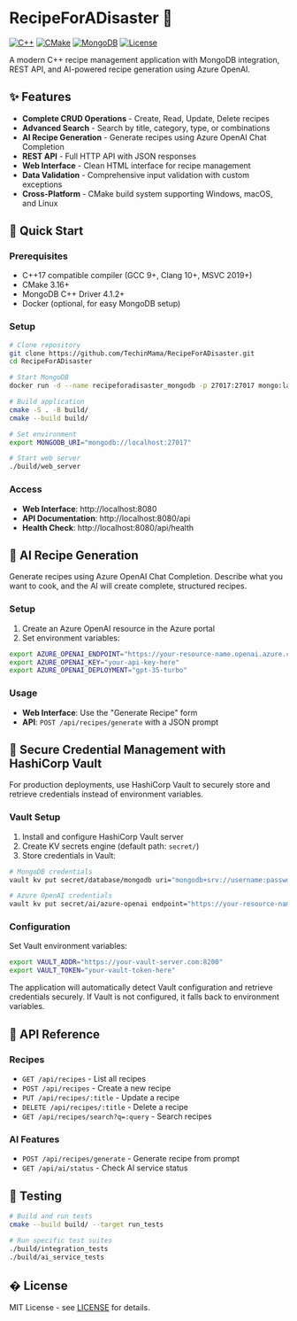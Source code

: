 # RecipeForADisaster 🍳

[![C++](https://img.shields.io/badge/C%2B%2B-17-blue.svg)](https://isocpp.org/)
[![CMake](https://img.shields.io/badge/CMake-3.16+-blue.svg)](https://cmake.org/)
[![MongoDB](https://img.shields.io/badge/MongoDB-4.0+-green.svg)](https://www.mongodb.com/)
[![License](https://img.shields.io/badge/License-MIT-yellow.svg)](LICENSE)

A modern C++ recipe management application with MongoDB integration, REST API, and AI-powered recipe generation using Azure OpenAI.

## ✨ Features

- **Complete CRUD Operations** - Create, Read, Update, Delete recipes
- **Advanced Search** - Search by title, category, type, or combinations
- **AI Recipe Generation** - Generate recipes using Azure OpenAI Chat Completion
- **REST API** - Full HTTP API with JSON responses
- **Web Interface** - Clean HTML interface for recipe management
- **Data Validation** - Comprehensive input validation with custom exceptions
- **Cross-Platform** - CMake build system supporting Windows, macOS, and Linux

## 🚀 Quick Start

### Prerequisites
- C++17 compatible compiler (GCC 9+, Clang 10+, MSVC 2019+)
- CMake 3.16+
- MongoDB C++ Driver 4.1.2+
- Docker (optional, for easy MongoDB setup)

### Setup
```bash
# Clone repository
git clone https://github.com/TechinMama/RecipeForADisaster.git
cd RecipeForADisaster

# Start MongoDB
docker run -d --name recipeforadisaster_mongodb -p 27017:27017 mongo:latest --noauth

# Build application
cmake -S . -B build/
cmake --build build/

# Set environment
export MONGODB_URI="mongodb://localhost:27017"

# Start web server
./build/web_server
```

### Access
- **Web Interface**: http://localhost:8080
- **API Documentation**: http://localhost:8080/api
- **Health Check**: http://localhost:8080/api/health

## 🤖 AI Recipe Generation

Generate recipes using Azure OpenAI Chat Completion. Describe what you want to cook, and the AI will create complete, structured recipes.

### Setup
1. Create an Azure OpenAI resource in the Azure portal
2. Set environment variables:
```bash
export AZURE_OPENAI_ENDPOINT="https://your-resource-name.openai.azure.com/"
export AZURE_OPENAI_KEY="your-api-key-here"
export AZURE_OPENAI_DEPLOYMENT="gpt-35-turbo"
```

### Usage
- **Web Interface**: Use the "Generate Recipe" form
- **API**: `POST /api/recipes/generate` with a JSON prompt

## 🔐 Secure Credential Management with HashiCorp Vault

For production deployments, use HashiCorp Vault to securely store and retrieve credentials instead of environment variables.

### Vault Setup
1. Install and configure HashiCorp Vault server
2. Create KV secrets engine (default path: `secret/`)
3. Store credentials in Vault:

```bash
# MongoDB credentials
vault kv put secret/database/mongodb uri="mongodb+srv://username:password@cluster.mongodb.net/RecipeManagerDB"

# Azure OpenAI credentials
vault kv put secret/ai/azure-openai endpoint="https://your-resource-name.openai.azure.com/" api_key="your-api-key-here" deployment_name="gpt-35-turbo"
```

### Configuration
Set Vault environment variables:
```bash
export VAULT_ADDR="https://your-vault-server.com:8200"
export VAULT_TOKEN="your-vault-token-here"
```

The application will automatically detect Vault configuration and retrieve credentials securely. If Vault is not configured, it falls back to environment variables.

## 📡 API Reference

### Recipes
- `GET /api/recipes` - List all recipes
- `POST /api/recipes` - Create a new recipe
- `PUT /api/recipes/:title` - Update a recipe
- `DELETE /api/recipes/:title` - Delete a recipe
- `GET /api/recipes/search?q=:query` - Search recipes

### AI Features
- `POST /api/recipes/generate` - Generate recipe from prompt
- `GET /api/ai/status` - Check AI service status

## 🧪 Testing

```bash
# Build and run tests
cmake --build build/ --target run_tests

# Run specific test suites
./build/integration_tests
./build/ai_service_tests
```

## � License

MIT License - see [LICENSE](LICENSE) for details.
